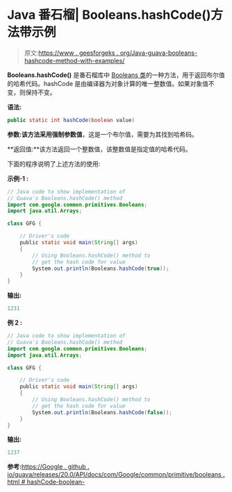 # Java 番石榴| Booleans.hashCode()方法带示例

> 原文:[https://www . geesforgeks . org/Java-guava-booleans-hashcode-method-with-examples/](https://www.geeksforgeeks.org/java-guava-booleans-hashcode-method-with-examples/)

**Booleans.hashCode()** 是番石榴库中 [Booleans 类](https://www.geeksforgeeks.org/booleans-class-guava-java/)的一种方法，用于返回布尔值的哈希代码。hashCode 是由编译器为对象计算的唯一整数值。如果对象值不变，则保持不变。

**语法:**

```java
public static int hashCode(boolean value)

```

**参数:**该方法采用强制参数**值**，这是一个布尔值，需要为其找到哈希码。

**返回值:**该方法返回一个整数值，该整数值是指定值的哈希代码。

下面的程序说明了上述方法的使用:

**示例-1 :**

```java
// Java code to show implementation of
// Guava's Booleans.hashCode() method
import com.google.common.primitives.Booleans;
import java.util.Arrays;

class GFG {

    // Driver's code
    public static void main(String[] args)
    {
        // Using Booleans.hashCode() method to
        // get the hash code for value
        System.out.println(Booleans.hashCode(true));
    }
}
```

**输出:**

```java
1231

```

**例 2 :**

```java
// Java code to show implementation of
// Guava's Booleans.hashCode() method
import com.google.common.primitives.Booleans;
import java.util.Arrays;

class GFG {

    // Driver's code
    public static void main(String[] args)
    {
        // Using Booleans.hashCode() method to
        // get the hash code for value
        System.out.println(Booleans.hashCode(false));
    }
}
```

**输出:**

```java
1237

```

**参考:**[https://Google . github . io/guava/releases/20.0/API/docs/com/Google/common/primitive/booleans . html # hashCode-boolean-](https://google.github.io/guava/releases/20.0/api/docs/com/google/common/primitives/Booleans.html#hashCode-boolean-)